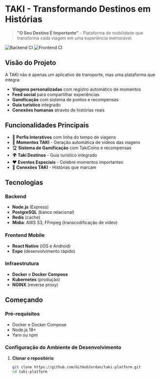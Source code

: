 # TAKI - Transformando Destinos em Histórias

> **"O Seu Destino É Importante"** - Plataforma de mobilidade que transforma cada viagem em uma experiência memorável.

![Backend CI](https://github.com/GitHubJordan/taki-platform/actions/workflows/backend-ci.yml/badge.svg)
![Frontend CI](https://github.com/GitHubJordan/taki-platform/actions/workflows/frontend-ci.yml/badge.svg)

## Visão do Projeto
A TAKI não é apenas um aplicativo de transporte, mas uma plataforma que integra:
- **Viagens personalizadas** com registro automático de momentos
- **Feed social** para compartilhar experiências
- **Gamificação** com sistema de pontos e recompensas
- **Guia turístico** integrado
- **Conexões humanas** através de histórias reais

## Funcionalidades Principais
- 📱 **Perfis Interativos** com linha do tempo de viagens
- 🎥 **Momentos TAKI** - Geração automática de vídeos das viagens
- 🏆 **Sistema de Gamificação** com TakiCoins e recompensas
- 🌍 **Taki Destinos** - Guia turístico integrado
- ❤️ **Eventos Especiais** - Celebre momentos importantes
- 💬 **Conexões TAKI** - Histórias que marcam

## Tecnologias
### Backend
- **Node.js** (Express)
- **PostgreSQL** (banco relacional)
- **Redis** (cache)
- **Mídia**: AWS S3, FFmpeg (transcodificação de vídeo)

### Frontend Mobile
- **React Native** (iOS e Android)
- **Expo** (desenvolvimento rápido)

### Infraestrutura
- **Docker** e **Docker Compose**
- **Kubernetes** (produção)
- **NGINX** (reverse proxy)

## Começando

### Pré-requisitos
- Docker e Docker Compose
- Node.js 18+
- Yarn ou npm

### Configuração do Ambiente de Desenvolvimento

1. **Clonar o repositório**:
   ```bash
   git clone https://github.com/GitHubJordan/taki-platform.git
   cd taki-platform